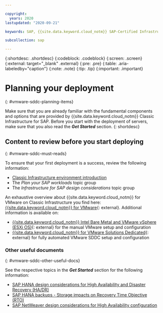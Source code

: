 ```yaml
---

copyright:
  years: 2020
lastupdated: "2020-09-21"

keywords: SAP, {{site.data.keyword.cloud_notm}} SAP-Certified Infrastructure, {{site.data.keyword.ibm_cloud_sap}}, SAP Workloads

subcollection: sap

---
```


{:shortdesc: .shortdesc}
{:codeblock: .codeblock}
{:screen: .screen}
{:external: target="_blank" .external}
{:pre: .pre}
{:table: .aria-labeledby="caption"}
{:note: .note}
{:tip: .tip}
{:important: .important}

# Planning your deployment
{: #vmware-sddc-planning-items}

Make sure that you are already familiar with the fundamental components and options that are provided by {{site.data.keyword.cloud_notm}} Classic Infrastructure for SAP. Before you start with the deployment of servers, make sure that you also read the **_Get Started_** section.
{: shortdesc}


## Content to review before you start deploying
{: #vmware-sddc-must-reads}

To ensure that your first deployment is a success, review the following information:
* [Classic Infrastructure environment introduction](/docs/sap?topic=sap-classic-env-introduction)
* The _Plan your SAP workloads_ topic group
* The _Infrastructure for SAP design considerations_  topic group

An exhaustive overview about {{site.data.keyword.cloud_notm}} for VMware on Classic Infrastructure you find here: [{{site.data.keyword.cloud_notm}} for VMware](https://www.ibm.com/cloud/vmware){: external}. Additional information is available on:
- [{{site.data.keyword.cloud_notm}} Intel Bare Metal and VMware vSphere (ESXi OS)](/docs/vmware?topic=vmware-about-vmware){: external} for the manual VMware setup and configuration
- [{{site.data.keyword.cloud_notm}} for VMware Solutions Dedicated](/docs/vmwaresolutions?topic=vmwaresolutions-inst_comp_chart){: external} for fully automated VMware SDDC setup and configuration


### Other useful documents
{: #vmware-sddc-other-useful-docs}

See the respective topics in the **_Get Started_** section for the following information:
* [SAP HANA design considerations for High Availability and Disaster Recovery (HA/DR)](/docs/sap?topic=sap-hana-design-considerations#hana-ha)
* [SAP HANA backups - Storage impacts on Recovery Time Objective (RTO)](/docs/sap?topic=sap-storage-design-considerations#storage-performance-backup-rto)
* [SAP NetWeaver design considerations for High Availability configuration](/docs/sap?topic=sap-netweaver-design-considerations#netweaver-ha)
